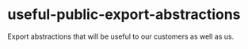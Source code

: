 # useful-public-export-abstractions
Export abstractions that will be useful to our customers as well as us.
